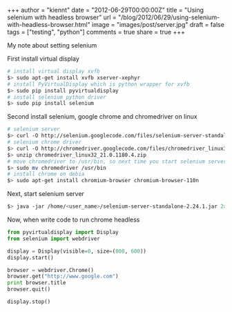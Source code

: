 +++
author = "kiennt"
date = "2012-06-29T00:00:00Z"
title = "Using selenium with headless browser"
url = "/blog/2012/06/29/using-selenium-with-headless-browser.html"
image = "images/post/server.jpg"
draft = false
tags = ["testing", "python"]
comments = true
share = true
+++

My note about setting selenium

<!--more-->

First install virtual display

```bash
# install virtual display xvfb
$> sudo apt-get install xvfb xserver-xephyr
# install PyVirtualDisplay which is python wrapper for xvfb
$> sudo pip install pyvirtualdisplay
# install selenium python driver
$> sudo pip install selenium
```

Second install selenium, google chrome and chromedriver on linux

```bash
# selenium server
$> curl -O http://selenium.googlecode.com/files/selenium-server-standalone-2.24.1.jar
# selenium chrome driver
$> curl -O http://chromedriver.googlecode.com/files/chromedriver_linux32_21.0.1180.4.zip
$> unzip chromedriver_linux32_21.0.1180.4.zip
# move chromedriver to /usr/bin, so next time you start selenium server, chromedriver will be loaded
$> sudo mv chromedriver /usr/bin
# install chrome on debia
$> sudo apt-get install chromium-browser chromium-browser-110n
```

Next, start selenium server
```bash
$> java -jar /home/<user_name>/selenium-server-standalone-2.24.1.jar 2>&1 > /dev/null &
```

Now, when write code to run chrome headless

```python
from pyvirtualdisplay import Display
from selenium import webdriver

display = Display(visible=0, size=(800, 600))
display.start()

browser = webdriver.Chrome()
browser.get("http://www.google.com")
print browser.title
browser.quit()

display.stop()
```
